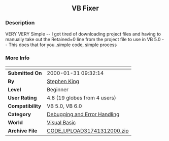 ﻿<div align="center">

## VB Fixer


</div>

### Description

VERY VERY Simple -- I got tired of downloading project files and having to manually take out the Retained=0 line from the project file to use in VB 5.0 -- This does that for you..simple code, simple process
 
### More Info
 


<span>             |<span>
---                |---
**Submitted On**   |2000-01-31 09:32:14
**By**             |[Stephen King](https://github.com/Planet-Source-Code/PSCIndex/blob/master/ByAuthor/stephen-king.md)
**Level**          |Beginner
**User Rating**    |4.8 (19 globes from 4 users)
**Compatibility**  |VB 5\.0, VB 6\.0
**Category**       |[Debugging and Error Handling](https://github.com/Planet-Source-Code/PSCIndex/blob/master/ByCategory/debugging-and-error-handling__1-26.md)
**World**          |[Visual Basic](https://github.com/Planet-Source-Code/PSCIndex/blob/master/ByWorld/visual-basic.md)
**Archive File**   |[CODE\_UPLOAD31741312000\.zip](https://github.com/Planet-Source-Code/stephen-king-vb-fixer__1-5810/archive/master.zip)








